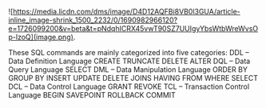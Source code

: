 ![https://media.licdn.com/dms/image/D4D12AQFBi8VB0l3GUA/article-inline_image-shrink_1500_2232/0/1690982966120?e=1726099200&v=beta&t=pNdqhICRX45vwT90SZ7UUIgyYbsWtbWreWvsOp-lzoQ](image.png).


These SQL commands are mainly categorized into five categories:
    DDL – Data Definition Language
        CREATE
        TRUNCATE
        DELETE
        ALTER
    DQL – Data Query Language
        SELECT
    DML – Data Manipulation Language
        ORDER BY
        GROUP BY
        INSERT
        UPDATE
        DELETE
        JOINS
        HAVING
        FROM
        WHERE
        SELECT
    DCL – Data Control Language
        GRANT
        REVOKE
    TCL – Transaction Control Language
        BEGIN
        SAVEPOINT
        ROLLBACK
        COMMIT
